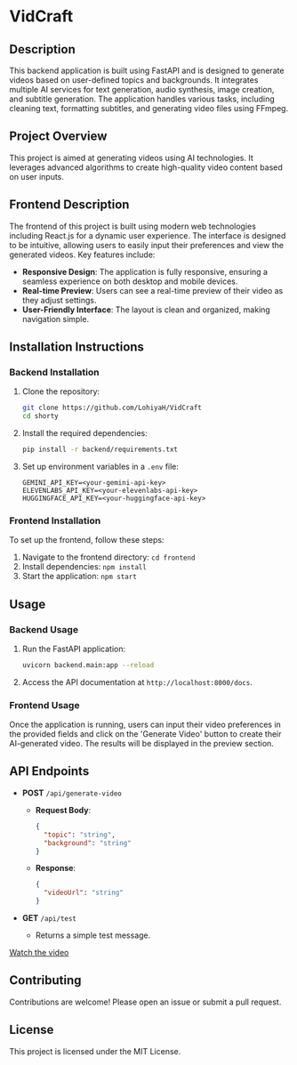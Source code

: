 # VidCraft

## Description
This backend application is built using FastAPI and is designed to generate videos based on user-defined topics and backgrounds. It integrates multiple AI services for text generation, audio synthesis, image creation, and subtitle generation. The application handles various tasks, including cleaning text, formatting subtitles, and generating video files using FFmpeg.

## Project Overview
This project is aimed at generating videos using AI technologies. It leverages advanced algorithms to create high-quality video content based on user inputs.

## Frontend Description
The frontend of this project is built using modern web technologies including React.js for a dynamic user experience. The interface is designed to be intuitive, allowing users to easily input their preferences and view the generated videos. Key features include:
- **Responsive Design**: The application is fully responsive, ensuring a seamless experience on both desktop and mobile devices.
- **Real-time Preview**: Users can see a real-time preview of their video as they adjust settings.
- **User-Friendly Interface**: The layout is clean and organized, making navigation simple.

## Installation Instructions
### Backend Installation
1. Clone the repository:
   ```bash
   git clone https://github.com/LohiyaH/VidCraft
   cd shorty
   ```
2. Install the required dependencies:
   ```bash
   pip install -r backend/requirements.txt
   ```
3. Set up environment variables in a `.env` file:
   ```
   GEMINI_API_KEY=<your-gemini-api-key>
   ELEVENLABS_API_KEY=<your-elevenlabs-api-key>
   HUGGINGFACE_API_KEY=<your-huggingface-api-key>
   ```

### Frontend Installation
To set up the frontend, follow these steps:
1. Navigate to the frontend directory: `cd frontend`
2. Install dependencies: `npm install`
3. Start the application: `npm start`

## Usage
### Backend Usage
1. Run the FastAPI application:
   ```bash
   uvicorn backend.main:app --reload
   ```
2. Access the API documentation at `http://localhost:8000/docs`.

### Frontend Usage
Once the application is running, users can input their video preferences in the provided fields and click on the 'Generate Video' button to create their AI-generated video. The results will be displayed in the preview section.

## API Endpoints
- **POST** `/api/generate-video`
  - **Request Body**:
    ```json
    {
      "topic": "string",
      "background": "string"
    }
    ```
  - **Response**:
    ```json
    {
      "videoUrl": "string"
    }
    ```

- **GET** `/api/test`
  - Returns a simple test message.

[Watch the video](https://drive.google.com/file/d/1WjUGrYiH2_ghVuXiveTgCI0QvJksH7Dc/view?usp=sharing)

## Contributing
Contributions are welcome! Please open an issue or submit a pull request.

## License
This project is licensed under the MIT License.
